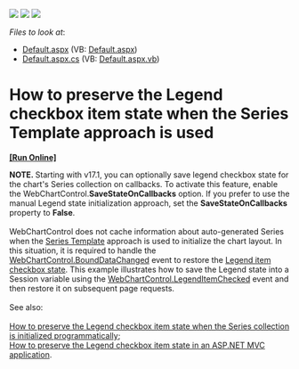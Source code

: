 <!-- default badges list -->
![](https://img.shields.io/endpoint?url=https://codecentral.devexpress.com/api/v1/VersionRange/128575324/15.1.3%2B)
[![](https://img.shields.io/badge/Open_in_DevExpress_Support_Center-FF7200?style=flat-square&logo=DevExpress&logoColor=white)](https://supportcenter.devexpress.com/ticket/details/T470781)
[![](https://img.shields.io/badge/📖_How_to_use_DevExpress_Examples-e9f6fc?style=flat-square)](https://docs.devexpress.com/GeneralInformation/403183)
<!-- default badges end -->
<!-- default file list -->
*Files to look at*:

* [Default.aspx](./CS/Default.aspx) (VB: [Default.aspx](./VB/Default.aspx))
* [Default.aspx.cs](./CS/Default.aspx.cs) (VB: [Default.aspx.vb](./VB/Default.aspx.vb))
<!-- default file list end -->
# How to preserve the Legend checkbox item state when the Series Template approach is used
<!-- run online -->
**[[Run Online]](https://codecentral.devexpress.com/t470781/)**
<!-- run online end -->


<strong>NOTE. </strong>Starting with v17.1, you can optionally save legend checkbox state for the chart's Series collection on callbacks. To activate this feature, enable the WebChartControl.<strong>SaveStateOnCallbacks</strong> option. If you prefer to use the manual Legend state initialization approach, set the <strong>SaveStateOnCallbacks</strong> property to <strong>False</strong>.<br><br>WebChartControl does not cache information about auto-generated Series when the <a href="https://documentation.devexpress.com/#AspNet/CustomDocument15950">Series Template</a> approach is used to initialize the chart layout. In this situation, it is required to handle the <a href="https://documentation.devexpress.com/#AspNet/DevExpressXtraChartsWebWebChartControl_BoundDataChangedtopic">WebChartControl.BoundDataChanged</a> event to restore the <a href="https://documentation.devexpress.com/#AspNet/CustomDocument16242">Legend item checkbox state</a>. This example illustrates how to save the Legend state into a Session variable using the <a href="https://documentation.devexpress.com/#AspNet/DevExpressXtraChartsWebWebChartControl_LegendItemCheckedtopic">WebChartControl.LegendItemChecked</a> event and then restore it on subsequent page requests.<br><br>See also:<br><br><a href="https://www.devexpress.com/Support/Center/p/T470764">How to preserve the Legend checkbox item state when the Series collection is initialized programmatically</a>; <br><a href="https://www.devexpress.com/Support/Center/p/T504189">How to preserve the Legend checkbox item state in an ASP.NET MVC application</a>.

<br/>


